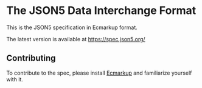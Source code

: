 # The JSON5 Data Interchange Format

This is the JSON5 specification in Ecmarkup format.

The latest version is available at https://spec.json5.org/

## Contributing

To contribute to the spec, please install [Ecmarkup] and familiarize yourself
with it.

[Ecmarkup]: https://bterlson.github.io/ecmarkup/
